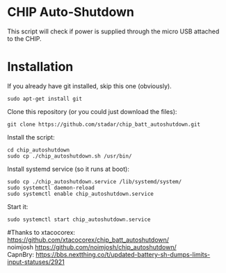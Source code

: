 CHIP Auto-Shutdown
============================

This script will check if power is supplied through the micro USB attached to the CHIP.

# Installation
If you already have git installed, skip this one (obviously).
  ```
  sudo apt-get install git
  ```
Clone this repository (or you could just download the files):
  ```
  git clone https://github.com/stadar/chip_batt_autoshutdown.git
  ```
Install the script:
  ```
  cd chip_autoshutdown
  sudo cp ./chip_autoshutdown.sh /usr/bin/
  ```
Install systemd service (so it runs at boot):
  ```
  sudo cp ./chip_autoshutdown.service /lib/systemd/system/
  sudo systemctl daemon-reload
  sudo systemctl enable chip_autoshutdown.service
  ```
Start it:
  ```
  sudo systemctl start chip_autoshutdown.service
  ```
  
#Thanks to
xtacocorex: https://github.com/xtacocorex/chip_batt_autoshutdown/<br>
noimjosh https://github.com/noimjosh/chip_autoshutdown/<br>
CapnBry: https://bbs.nextthing.co/t/updated-battery-sh-dumps-limits-input-statuses/2921
